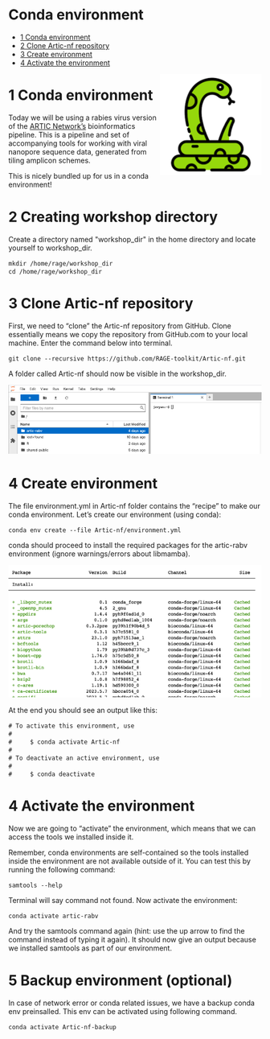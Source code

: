 Conda environment
================

- <a href="#1-conda-environment" id="toc-1-conda-environment">1 Conda
  environment</a>
- <a href="#2-clone-artic-rabv-repository"
  id="toc-2-clone-artic-rabv-repository">2 Clone Artic-nf repository</a>
- <a href="#3-create-environment" id="toc-3-create-environment">3 Create
  environment</a>
- <a href="#4-activate-the-environment"
  id="toc-4-activate-the-environment">4 Activate the environment</a>

<img align="right" src="images/conda.png" height=40% width=40%/>

# 1 Conda environment

Today we will be using a rabies virus version of the [ARTIC
Network’s](https://artic.network/) bioinformatics pipeline. This is a
pipeline and set of accompanying tools for working with viral nanopore
sequence data, generated from tiling amplicon schemes.

This is nicely bundled up for us in a conda environment!

# 2 Creating workshop directory
Create a directory named "workshop_dir" in the home directory and 
locate yourself to workshop_dir. 

``` shell
mkdir /home/rage/workshop_dir
cd /home/rage/workshop_dir
```

# 3 Clone Artic-nf repository

First, we need to “clone” the Artic-nf repository from GitHub. Clone
essentially means we copy the repository from GitHub.com to your local
machine. Enter the command below into terminal.

``` shell
git clone --recursive https://github.com/RAGE-toolkit/Artic-nf.git
```

A folder called Artic-nf should now be visible in the workshop_dir.

<img src="images/artic-rabv.png"/>

# 4 Create environment

The file environment.yml in Artic-nf folder contains the “recipe” to
make our conda environment. Let’s create our environment (using conda):

``` shell
conda env create --file Artic-nf/environment.yml 
```

conda should proceed to install the required packages for the artic-rabv
environment (ignore warnings/errors about libmamba).

<img src="images/env-create.png"/>

At the end you should see an output like this:

``` shell
# To activate this environment, use
#
#     $ conda activate Artic-nf
#
# To deactivate an active environment, use
#
#     $ conda deactivate
```

# 4 Activate the environment

Now we are going to “activate” the environment, which means that we can
access the tools we installed inside it.

Remember, conda environments are self-contained so the tools installed
inside the environment are not available outside of it. You can test
this by running the following command:

``` shell
samtools --help
```

Terminal will say command not found. Now activate the environment:

``` shell
conda activate artic-rabv
```

And try the samtools command again (hint: use the up arrow to find the
command instead of typing it again). It should now give an output
because we installed samtools as part of our environment.

# 5 Backup environment (optional)

In case of network error or conda related issues, we have a backup conda
env preinsalled. This env can be activated using following command.

``` shell
conda activate Artic-nf-backup
```
